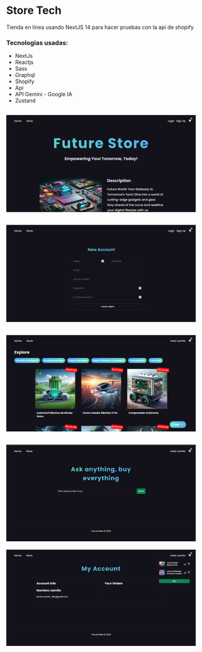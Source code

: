 # Store Tech

Tienda en linea usando NextJS 14 para hacer pruebas con la api de shopify

### Tecnologias usadas:
- NextJs
- Reactjs
- Sass
- Graphql
- Shopify
- Api
- API Gemini - Google IA
- Zustand

![alt text](./public/images/readme/image.png)
----
![alt text](./public/images/readme/image-1.png)
----
![alt text](./public/images/readme/image-2.png)
---
![alt text](./public/images/readme/image-3.png)
-----
![alt text](./public/images/readme/image-4.png)